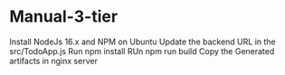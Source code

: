 # Manual-3-tier

Install NodeJs 16.x and NPM on Ubuntu
Update the backend URL in the src/TodoApp.js
Run npm install
RUn npm run build
Copy the Generated artifacts in nginx server
